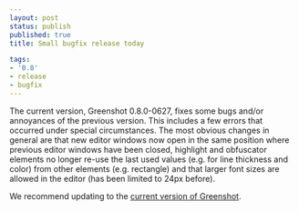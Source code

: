 ```yaml
---
layout: post
status: publish
published: true
title: Small bugfix release today

tags:
- '0.8'
- release
- bugfix
---
```

<p>The current version, Greenshot 0.8.0-0627, fixes some bugs and/or annoyances of the previous version. This includes a few errors that occurred under special circumstances. The most obvious changes in general are that new editor windows now open in the same position where previous editor windows have been closed, highlight and obfuscator elements no longer re-use the last used values (e.g. for line thickness and color) from other elements (e.g. rectangle) and that larger font sizes are allowed in the editor (has been limited to 24px before).</p>
<p>We recommend updating to the <a href="/current/" rel="nofollow">current version of Greenshot</a>.</p>
